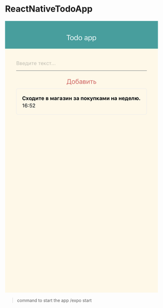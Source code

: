# ReactNativeTodoApp
###
![alt text](todoappscreen.jpeg "screen1")

> command to start the app /expo start
